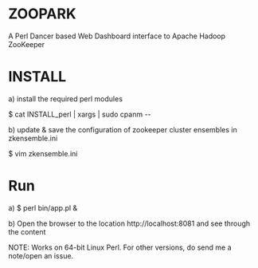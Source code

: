 ZOOPARK
=======

A Perl Dancer based Web Dashboard interface  to Apache Hadoop ZooKeeper

INSTALL
=======
 a) install the required perl modules

 $ cat INSTALL_perl | xargs | sudo cpanm --

 b) update & save the configuration of zookeeper cluster ensembles in zkensemble.ini
 
 $ vim zkensemble.ini

Run
====
  a) $ perl bin/app.pl &

  b) Open the browser to the location http://localhost:8081 and see through the content


NOTE: Works on 64-bit Linux Perl. For other versions, do send me a note/open an issue.